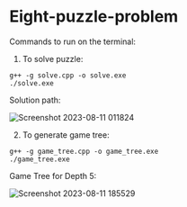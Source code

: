 # Eight-puzzle-problem
Commands to run on the terminal:
1. To solve puzzle:
```
g++ -g solve.cpp -o solve.exe
./solve.exe
```

Solution path:

![Screenshot 2023-08-11 011824](https://github.com/rachit901109/Eight-puzzle-problem/assets/110279690/be220709-0e6c-483c-819d-1950cd89734d)

2. To generate game tree:
```
g++ -g game_tree.cpp -o game_tree.exe
./game_tree.exe
```
Game Tree for Depth 5:

![Screenshot 2023-08-11 185529](https://github.com/rachit901109/Eight-puzzle-problem/assets/110279690/8d12c5f1-4fa8-4a93-8790-e7d8326a026b)

